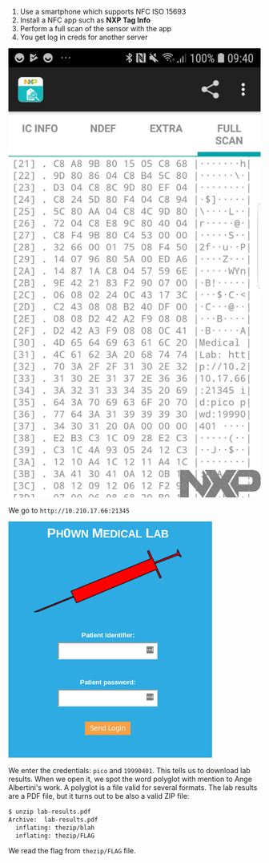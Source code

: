1. Use a smartphone which supports NFC ISO 15693
2. Install a NFC app such as **NXP Tag Info**
3. Perform a full scan of the sensor with the app
4. You get log in creds for another server

![](./taginfo-spoiler.jpg)

We go to `http://10.210.17.66:21345`

![](./ph0wn-lab.png)

We enter the credentials: `pico` and `19990401`. This tells us to download lab results.
When we open it, we spot the word polyglot with mention to Ange Albertini's work.
A polyglot is a file valid for several formats. The lab results are a PDF file, but it turns out to be also a valid ZIP file:

```
$ unzip lab-results.pdf
Archive:  lab-results.pdf
  inflating: thezip/blah             
  inflating: thezip/FLAG
```

We read the flag from `thezip/FLAG` file.


